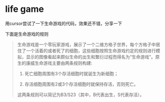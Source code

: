 # life game

用cursor尝试了一下生命游戏的代码，效果还不错，分享一下

下面是生命游戏的规则

> 生命游戏是一个零玩家游戏，展示了一个二维方格子世界，每个方格子中居住了一个活着的或者死了的细胞，这些细胞按照生命游戏约定的规则进行模拟，显示的图像看起来颇似生命的出生和繁衍过程而得名为“生命游戏”。原生的康威生命游戏主要由两条规则构建:
>
> 1. 死亡细胞周围有3个存活细胞时就诞生为新细胞；
>
> 2. 存活细胞周围有2或3个存活细胞时就保持存活，否则死亡。 
>
> 这两条规则可以简记为B3/S23（其中，B代表出生，S代表存活）。

